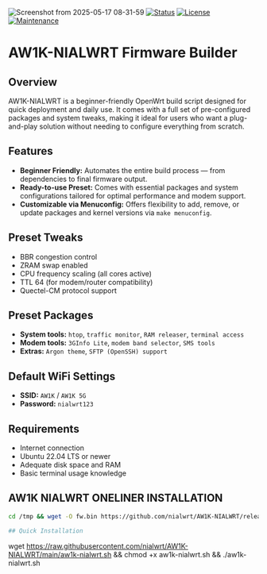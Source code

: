 ![Screenshot from 2025-05-17 08-31-59](https://github.com/user-attachments/assets/669a7dd4-e876-4662-9e51-99c7bc2a08f0)
[![Status](https://img.shields.io/badge/Status-Stable-green.svg)](https://github.com/nialwrt/AW1K-NIALWRT)
[![License](https://img.shields.io/badge/License-GPLv2-blue.svg)](https://www.gnu.org/licenses/old-licenses/gpl-2.0.html)
[![Maintenance](https://img.shields.io/badge/Maintained-Yes-brightgreen.svg)](https://github.com/nialwrt/AW1K-NIALWRT)
# AW1K-NIALWRT Firmware Builder
## Overview
AW1K-NIALWRT is a beginner-friendly OpenWrt build script designed for quick deployment and daily use. It comes with a full set of pre-configured packages and system tweaks, making it ideal for users who want a plug-and-play solution without needing to configure everything from scratch.

## Features
* **Beginner Friendly:** Automates the entire build process — from dependencies to final firmware output.
* **Ready-to-use Preset:** Comes with essential packages and system configurations tailored for optimal performance and modem support.
* **Customizable via Menuconfig:** Offers flexibility to add, remove, or update packages and kernel versions via `make menuconfig`.

## Preset Tweaks
* BBR congestion control
* ZRAM swap enabled
* CPU frequency scaling (all cores active)
* TTL 64 (for modem/router compatibility)
* Quectel-CM protocol support

## Preset Packages
* **System tools:** `htop`, `traffic monitor`, `RAM releaser`, `terminal access`
* **Modem tools:** `3GInfo Lite`, `modem band selector`, `SMS tools`
* **Extras:** `Argon theme`, `SFTP (OpenSSH) support`

## Default WiFi Settings
* **SSID:** `AW1K` / `AW1K 5G`
* **Password:** `nialwrt123`

## Requirements
* Internet connection
* Ubuntu 22.04 LTS or newer
* Adequate disk space and RAM
* Basic terminal usage knowledge

## AW1K NIALWRT ONELINER INSTALLATION
```bash
cd /tmp && wget -O fw.bin https://github.com/nialwrt/AW1K-NIALWRT/releases/download/AW1K-NIALWRT/AW1K-NIALWRT.bin && sysupgrade -n fw.bin

## Quick Installation
```
wget https://raw.githubusercontent.com/nialwrt/AW1K-NIALWRT/main/aw1k-nialwrt.sh && chmod +x aw1k-nialwrt.sh && ./aw1k-nialwrt.sh
